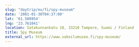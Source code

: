 ```yaml
---
slug: "daytrip/eu/fi/spy-museum"
date: '2001-01-30T04:37:00'
lat: '61.500954'
lng: '23.761041'
location: Satakunnankatu 18, 33210 Tampere, Suomi / Finland
title: Spy Museum
external_url: https://www.vakoilumuseo.fi/spy-museum/
---
```



